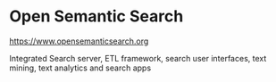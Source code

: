 # Open Semantic Search
https://www.opensemanticsearch.org

Integrated Search server, ETL framework, search user interfaces, text mining, text analytics and search apps
